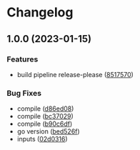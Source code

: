 # Changelog

## 1.0.0 (2023-01-15)


### Features

* build pipeline release-please ([8517570](https://github.com/tobiash/flux-helm-preview/commit/85175709744bf9989a24c45467f3008ed9f1a307))


### Bug Fixes

* compile ([d86ed08](https://github.com/tobiash/flux-helm-preview/commit/d86ed0867e57b54be336e0605c124006018597c4))
* compile ([bc37029](https://github.com/tobiash/flux-helm-preview/commit/bc37029d2d7f466cfc5b3d5e3330c3df0d67d1ce))
* compile ([b90c6df](https://github.com/tobiash/flux-helm-preview/commit/b90c6df6626c8cba4c39fb34616f41bc8803cb4d))
* go version ([bed526f](https://github.com/tobiash/flux-helm-preview/commit/bed526fa17732bdf58f9f259ac0e7b94058f442f))
* inputs ([02d0316](https://github.com/tobiash/flux-helm-preview/commit/02d0316423f2acf50145b77af4573920113ce61a))
